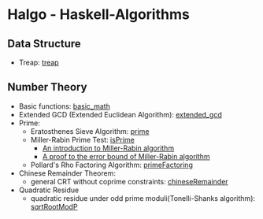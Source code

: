 # Halgo - Haskell-Algorithms

## Data Structure
- Treap: [treap](https://github.com/randop321/halgo/blob/main/data-structures/treap.hs)

## Number Theory
- Basic functions: [basic_math](https://github.com/randop321/halgo/blob/main/number-theory/math_basic.hs)
- Extended GCD (Extended Euclidean Algorithm): [extended_gcd](https://github.com/randop321/halgo/blob/main/number-theory/extended_gcd.hs)
- Prime: 
  - Eratosthenes Sieve Algorithm: [prime](https://github.com/randop321/halgo/blob/main/number-theory/prime.hs)
  - Miller-Rabin Prime Test: [isPrime](https://github.com/randop321/halgo/blob/main/number-theory/prime.hs#L51)
    - [An introduction to Miller-Rabin algorithm](https://randop321.com/2021/11/27/the-miller-rabin-algorithm-and-primality-tests/)
    - [A proof to the error bound of Miller-Rabin algorithm](https://randop321.com/2021/12/19/a-detailed-proof-of-miller-rabins-error-bound-in-1-4k/)
  - Pollard's Rho Factoring Algorithm: [primeFactoring](https://github.com/randop321/halgo/blob/305f6770a557762396e0427af4590b4cc930e410/number-theory/prime.hs#L89)
- Chinese Remainder Theorem: 
  - general CRT without coprime constraints: [chineseRemainder](https://github.com/randop321/halgo/blob/main/number-theory/crt.hs)
- Quadratic Residue
  - quadratic residue under odd prime moduli(Tonelli-Shanks algorithm): [sqrtRootModP](https://github.com/randop321/halgo/blob/c48a11861107c4c07b492cb91df8d59ba6977f79/number-theory/quadratic_residue.hs#L20)
